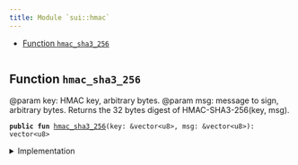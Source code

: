 ```yaml
---
title: Module `sui::hmac`
---
```




-  [Function `hmac_sha3_256`](#sui_hmac_hmac_sha3_256)


<pre><code></code></pre>



<a name="sui_hmac_hmac_sha3_256"></a>

## Function `hmac_sha3_256`

@param key: HMAC key, arbitrary bytes.
@param msg: message to sign, arbitrary bytes.
Returns the 32 bytes digest of HMAC-SHA3-256(key, msg).


<pre><code><b>public</b> <b>fun</b> <a href="../sui/hmac.md#sui_hmac_hmac_sha3_256">hmac_sha3_256</a>(key: &vector&lt;u8&gt;, msg: &vector&lt;u8&gt;): vector&lt;u8&gt;
</code></pre>



<details>
<summary>Implementation</summary>


<pre><code><b>public</b> <b>native</b> <b>fun</b> <a href="../sui/hmac.md#sui_hmac_hmac_sha3_256">hmac_sha3_256</a>(key: &vector&lt;u8&gt;, msg: &vector&lt;u8&gt;): vector&lt;u8&gt;;
</code></pre>



</details>
